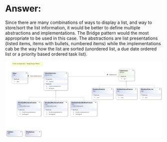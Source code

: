 # Answer:
Since there are many combinations of ways to display a list, and way to store/sort the
list information, it would be better to define multiple abstractions and implementations. The
Bridge pattern would the most appropriate to be used in this case. The abstractions are list
presentations (listed items, items with bullets, numbered items) while the implementations cab
be the way how the list are sorted (unordered list, a due date ordered list or a priority based
ordered task list).

![Image Class Diagram](cd.png)
